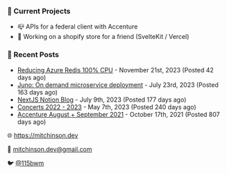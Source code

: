 ### 📌 Current Projects
- 📪 APIs for a federal client with Accenture
- 🛒 Working on a shopify store for a friend (SvelteKit / Vercel)

### 📝 Recent Posts

- [Reducing Azure Redis 100% CPU](https://blog.mitchinson.dev/redis-cpu) - November 21st, 2023 (Posted 42 days ago)
- [Juno: On demand microservice deployment](https://blog.mitchinson.dev/juno) - July 23rd, 2023 (Posted 163 days ago)
- [NextJS Notion Blog](https://blog.mitchinson.dev/blog-2023) - July 9th, 2023 (Posted 177 days ago)
- [Concerts 2022 - 2023](https://blog.mitchinson.dev/concerts-2023) - May 7th, 2023 (Posted 240 days ago)
- [Accenture August + September 2021](https://blog.mitchinson.dev/pillar/aug-sep-21) - October 17th, 2021 (Posted 807 days ago)

🌐 https://mitchinson.dev

💌 mitchinson.dev@gmail.com

🐦 [@115bwm](https://twitter.com/115bwm)